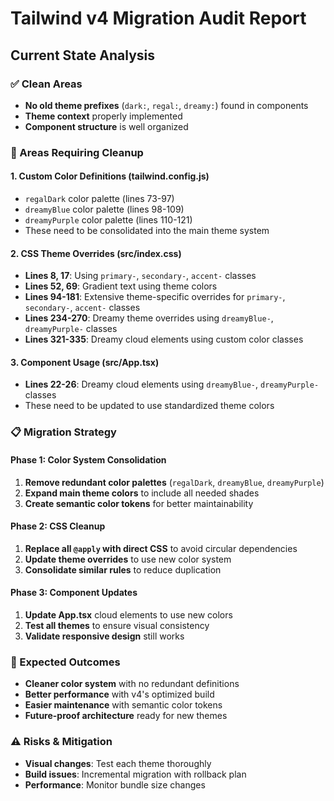 # Tailwind v4 Migration Audit Report

## Current State Analysis

### ✅ Clean Areas
- **No old theme prefixes** (`dark:`, `regal:`, `dreamy:`) found in components
- **Theme context** properly implemented
- **Component structure** is well organized

### 🔧 Areas Requiring Cleanup

#### 1. Custom Color Definitions (tailwind.config.js)
- `regalDark` color palette (lines 73-97)
- `dreamyBlue` color palette (lines 98-109) 
- `dreamyPurple` color palette (lines 110-121)
- These need to be consolidated into the main theme system

#### 2. CSS Theme Overrides (src/index.css)
- **Lines 8, 17**: Using `primary-`, `secondary-`, `accent-` classes
- **Lines 52, 69**: Gradient text using theme colors
- **Lines 94-181**: Extensive theme-specific overrides for `primary-`, `secondary-`, `accent-` classes
- **Lines 234-270**: Dreamy theme overrides using `dreamyBlue-`, `dreamyPurple-` classes
- **Lines 321-335**: Dreamy cloud elements using custom color classes

#### 3. Component Usage (src/App.tsx)
- **Lines 22-26**: Dreamy cloud elements using `dreamyBlue-`, `dreamyPurple-` classes
- These need to be updated to use standardized theme colors

### 📋 Migration Strategy

#### Phase 1: Color System Consolidation
1. **Remove redundant color palettes** (`regalDark`, `dreamyBlue`, `dreamyPurple`)
2. **Expand main theme colors** to include all needed shades
3. **Create semantic color tokens** for better maintainability

#### Phase 2: CSS Cleanup
1. **Replace all `@apply` with direct CSS** to avoid circular dependencies
2. **Update theme overrides** to use new color system
3. **Consolidate similar rules** to reduce duplication

#### Phase 3: Component Updates
1. **Update App.tsx** cloud elements to use new colors
2. **Test all themes** to ensure visual consistency
3. **Validate responsive design** still works

### 🎯 Expected Outcomes
- **Cleaner color system** with no redundant definitions
- **Better performance** with v4's optimized build
- **Easier maintenance** with semantic color tokens
- **Future-proof architecture** ready for new themes

### ⚠️ Risks & Mitigation
- **Visual changes**: Test each theme thoroughly
- **Build issues**: Incremental migration with rollback plan
- **Performance**: Monitor bundle size changes
